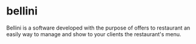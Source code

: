 # bellini
Bellini is a software developed with the purpose of offers to restaurant an easily way to manage and show to your clients the restaurant's menu.
